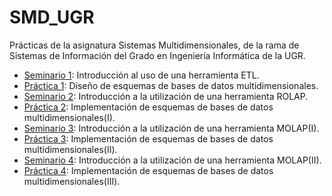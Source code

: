 # SMD_UGR
Prácticas de la asignatura Sistemas Multidimensionales, de la rama de Sistemas de Información del Grado en Ingeniería Informática de la UGR.

- [Seminario 1](https://github.com/odeclasonarres/SMD_UGR/tree/master/Seminario%201): Introducción al uso de una herramienta ETL.
- [Práctica 1](): Diseño de esquemas de bases de datos multidimensionales.
- [Seminario 2](): Introducción a la utilización de una herramienta ROLAP.
- [Práctica 2](): Implementación de esquemas de bases de datos multidimensionales(I).
- [Seminario 3](): Introducción a la utilización de una herramienta MOLAP(I).
- [Práctica 3](): Implementación de esquemas de bases de datos multidimensionales(II).
- [Seminario 4](): Introducción a la utilización de una herramienta MOLAP(II).
- [Práctica 4](): Implementación de esquemas de bases de datos multidimensionales(III).
